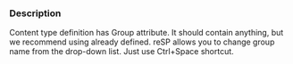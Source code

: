 ﻿---
Title: Content Type Group attribute
FileName: ContentTypeGroup.html
---
### Description
Content type definition has Group attribute. It should contain anything, but we recommend using already defined.
reSP allows you to change group name from the drop-down list.
Just use Ctrl+Space shortcut.




